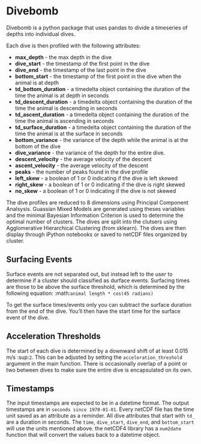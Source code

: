 Divebomb
========
Divebomb is a python package that uses pandas to divide a timeseries of depths into individual dives.

Each dive is then profiled with the following attributes:

- **max_depth** - the max depth in the dive
- **dive_start** - the timestamp of the first point in the dive
- **dive_end** - the timestamp of the last point in the dive
- **bottom_start** - the timestamp of the first point in the dive when the animal is at depth
- **td_bottom_duration** - a timedelta object containing the duration of the time the animal is at depth in seconds
- **td_descent_duration** - a timedelta object containing the duration of the time the animal is descending in seconds
- **td_ascent_duration** - a timedelta object containing the duration of the time the animal is ascending in seconds
- **td_surface_duration** - a timedelta object containing the duration of the time the animal is at the surface in seconds
- **bottom_variance** - the variance of the depth while the animal is at the bottom of the dive
- **dive_variance** - the variance of the depth for the entire dive.
- **descent_velocity** - the average velocity of the descent
- **ascent_velocity** - the average velocity of the descent
- **peaks** - the number of peaks found in the dive profile
- **left_skew** - a boolean of 1 or 0 indicating if the dive is left skewed
- **right_skew** - a boolean of 1 or 0 indicating if the dive is right skewed
- **no_skew** - a boolean of 1 or 0 indicating if the dive is not skewed

The dive profiles are reduced to 8 dimensions using Principal Component Analsysis. Guassian Mixed Models are generated using theses variables
and the minimal Bayesian Information Criterion is used to determine the optimal number of clusters. The dives are split into the clutsers using
Agglomerative Hierarchical Clustering (from sklearn). The dives are then display through iPython notebooks or saved to netCDF files organized by cluster.


Surfacing Events
----------------
Surface events are not separated out, but instead left to the user to determine if a cluster should classified as durface events.
Surfacing times are those to be above the surface threshold, which is determined by the following equation:
:math:`animal length * cos(45 radians)`

To get the surface times/events only you can subtract the surface duration from the end of the dive. You’ll then have the start
time for the surface event of the dive.


Acceleration Thresholds
-----------------------
The start of each dive is determined by a downward shift of at least 0.015 m/s :sup:`2`. This can be adjusted by setting the
``acceleration_threshold`` argument in the main function. There is occasionally overlap of a point or two between dives to make
sure the entire dive is encapsulated on its own.


Timestamps
----------
The input timestamps are expected to be in a datetime format. The output timestamps are in ``seconds since 1970-01-01``.
Every netCDF file has the time unit saved as an attribute as a reminder. All dive attributes that start with ``td_`` are
a duration in seconds. The ``time``, ``dive_start``, ``dive_end``, and ``bottom_start`` will use the units mentioned above.
the netCDF4 library has a ``num2date`` function that will convert the values back to a datetime object.
